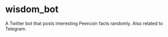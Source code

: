 # wisdom_bot
A Twitter bot that posts interesting Peercoin facts randomly. Also related to Telegram.
